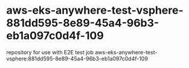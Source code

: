 # aws-eks-anywhere-test-vsphere-881dd595-8e89-45a4-96b3-eb1a097c0d4f-109
repository for use with E2E test job aws-eks-anywhere-test-vsphere:881dd595-8e89-45a4-96b3-eb1a097c0d4f-109
